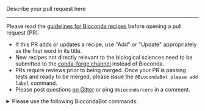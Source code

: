 Describe your pull request here

----

Please read the [guidelines for Bioconda recipes](https://bioconda.github.io/contributor/guidelines.html) before opening a pull request (PR).

* If this PR adds or updates a recipe, use "Add" or "Update" appropriately as the first word in its title.
* New recipes not directly relevant to the biological sciences need to be submitted to the [conda-forge channel](https://conda-forge.org/docs/) instead of Bioconda.
* PRs require reviews prior to being merged. Once your PR is passing tests and ready to be merged, please issue the `@BiocondaBot please add label` command.
* Please post questions [on Gitter](https://gitter.im/bioconda/Lobby) or ping `@bioconda/core` in a comment.

<details>
  <summary>Please use the following BiocondaBot commands:</summary>

Everyone has access to the following BiocondaBot commands, which can be given in a comment:

|     |     |
| --- | --- |
| `@BiocondaBot please update` | Merge the master branch into a PR. |
| `@BiocondaBot please add label` | Add the `please review & merge` label. |
| `@BiocondaBot please fetch artifacts` | Post links to CI-built packages/containers. <br />You can use this to test packages locally. |

Comments from non-members that include `@bioconda/<team>` will be automatically reposted to notify the addressed `<team>`.

For members of the Bioconda project, the following command is also available:

|     |     |
| --- | --- |
| `@BiocondaBot please merge` | Upload built packages/containers and merge a PR. <br />Someone must approve a PR first! <br />This reduces CI build time by reusing built artifacts. |

</details>
